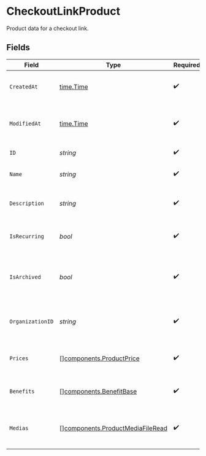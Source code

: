 # CheckoutLinkProduct

Product data for a checkout link.


## Fields

| Field                                                                                | Type                                                                                 | Required                                                                             | Description                                                                          |
| ------------------------------------------------------------------------------------ | ------------------------------------------------------------------------------------ | ------------------------------------------------------------------------------------ | ------------------------------------------------------------------------------------ |
| `CreatedAt`                                                                          | [time.Time](https://pkg.go.dev/time#Time)                                            | :heavy_check_mark:                                                                   | Creation timestamp of the object.                                                    |
| `ModifiedAt`                                                                         | [time.Time](https://pkg.go.dev/time#Time)                                            | :heavy_check_mark:                                                                   | Last modification timestamp of the object.                                           |
| `ID`                                                                                 | *string*                                                                             | :heavy_check_mark:                                                                   | The ID of the product.                                                               |
| `Name`                                                                               | *string*                                                                             | :heavy_check_mark:                                                                   | The name of the product.                                                             |
| `Description`                                                                        | *string*                                                                             | :heavy_check_mark:                                                                   | The description of the product.                                                      |
| `IsRecurring`                                                                        | *bool*                                                                               | :heavy_check_mark:                                                                   | Whether the product is a subscription tier.                                          |
| `IsArchived`                                                                         | *bool*                                                                               | :heavy_check_mark:                                                                   | Whether the product is archived and no longer available.                             |
| `OrganizationID`                                                                     | *string*                                                                             | :heavy_check_mark:                                                                   | The ID of the organization owning the product.                                       |
| `Prices`                                                                             | [][components.ProductPrice](../../models/components/productprice.md)                 | :heavy_check_mark:                                                                   | List of prices for this product.                                                     |
| `Benefits`                                                                           | [][components.BenefitBase](../../models/components/benefitbase.md)                   | :heavy_check_mark:                                                                   | List of benefits granted by the product.                                             |
| `Medias`                                                                             | [][components.ProductMediaFileRead](../../models/components/productmediafileread.md) | :heavy_check_mark:                                                                   | List of medias associated to the product.                                            |